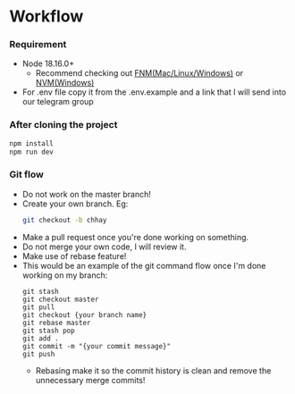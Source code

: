 # Workflow

### Requirement

- Node 18.16.0+
  - Recommend checking out [FNM(Mac/Linux/Windows)](https://github.com/Schniz/fnm) or [NVM(Windows)](https://github.com/nvm-sh/nvm)
- For .env file copy it from the .env.example and a link that I will send into our telegram group

### After cloning the project

```bash
npm install
npm run dev
```

### Git flow

- Do not work on the master branch!
- Create your own branch. Eg:
  ```bash
  git checkout -b chhay
  ```
- Make a pull request once you're done working on something.
- Do not merge your own code, I will review it.
- Make use of rebase feature!
- This would be an example of the git command flow once I'm done working on my branch:
  ```
  git stash
  git checkout master
  git pull
  git checkout {your branch name}
  git rebase master
  git stash pop
  git add .
  git commit -m "{your commit message}"
  git push
  ```
  - Rebasing make it so the commit history is clean and remove the unnecessary merge commits!
